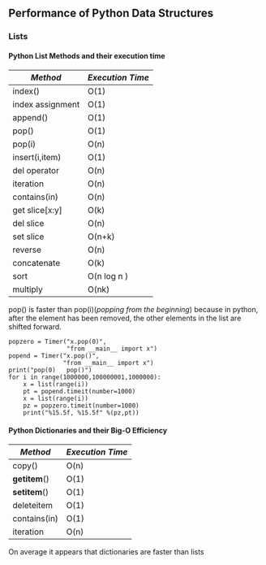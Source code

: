 ## Performance of Python Data Structures
### Lists

#### Python List Methods and their execution time 

| *Method*     | *Execution Time*  |
| ----------- | ----------- |
| index()     | O(1)       |
| index assignment   | O(1)        |
| append()   | O(1)        |
| pop()  | O(1)        |
| pop(i)  | O(n)        |
| insert(i,item)  | O(1)        |
| del operator  | O(n)        |
| iteration  | O(n)        |
| contains(in)  | O(n)        |
| get slice[x:y]  | O(k)        |
| del slice  | O(n)        |
| set slice  | O(n+k)        |
| reverse  | O(n)        |
| concatenate  | O(k)        |
| sort | O(n log n )        |
| multiply | O(nk)        |

pop() is faster than pop(i)(_popping from the beginning_) because in python, after the element has been removed, the other elements in the list are shifted forward. 

```
popzero = Timer("x.pop(0)",
                "from __main__ import x")
popend = Timer("x.pop()",
               "from __main__ import x")
print("pop(0)   pop()")
for i in range(1000000,100000001,1000000):
    x = list(range(i))
    pt = popend.timeit(number=1000)
    x = list(range(i))
    pz = popzero.timeit(number=1000)
    print("%15.5f, %15.5f" %(pz,pt))
```

#### Python Dictionaries and their Big-O Efficiency

| *Method*     | *Execution Time*  |
| ----------- | ----------- |
| copy()     | O(n)       |
| __getitem__()  | O(1)        |
| __setitem__()   | O(1)        |
| deleteitem  | O(1)        |
| contains(in) | O(1)        |
| iteration  | O(n)        |

On average it appears that dictionaries are faster than lists